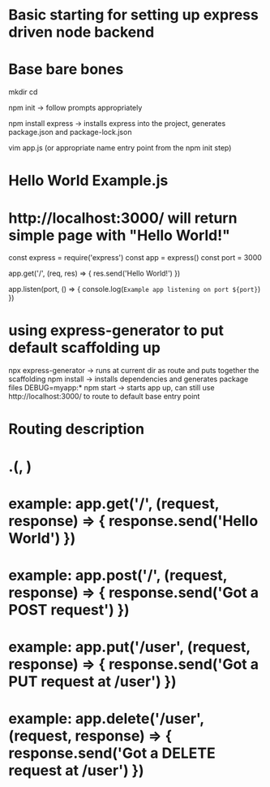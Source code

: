 # Basic starting for setting up express driven node backend

# Base bare bones
mkdir <app name>
cd <app name>

npm init -> follow prompts appropriately

npm install express -> installs express into the project, generates package.json and package-lock.json

vim app.js (or appropriate name entry point from the npm init step)

# Hello World Example.js
# http://localhost:3000/ will return simple page with "Hello World!"
const express = require('express')
const app = express()
const port = 3000

app.get('/', (req, res) => {
  res.send('Hello World!')
})

app.listen(port, () => {
  console.log(`Example app listening on port ${port}`)
})

# using express-generator to put default scaffolding up
npx express-generator -> runs at current dir as route and puts together the scaffolding
npm install -> installs dependencies and generates package files
DEBUG=myapp:* npm start -> starts app up, can still use http://localhost:3000/ to route to default base entry point

# Routing description
# <instance of express in script>.<http request method>(<path on server>, <handler function for when executed on the server path>)
# example: app.get('/', (request, response) => { response.send('Hello World') })
# example: app.post('/', (request, response) => { response.send('Got a POST request') })
# example: app.put('/user', (request, response) => { response.send('Got a PUT request at /user') })
# example: app.delete('/user', (request, response) => { response.send('Got a DELETE request at /user') })


